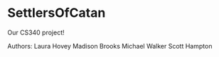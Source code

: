 # SettlersOfCatan
Our CS340 project!

Authors:
Laura Hovey
Madison Brooks
Michael Walker
Scott Hampton
